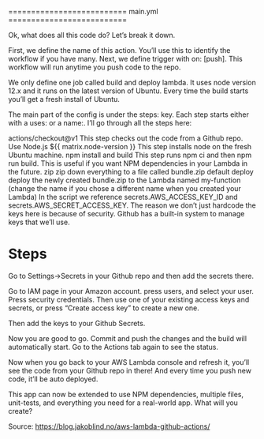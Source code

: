 ==========================  main.yml ========================== 

Ok, what does all this code do? Let’s break it down.

First, we define the name of this action. You’ll use this to identify the workflow if you have many. Next, we define trigger with on: [push]. This workflow will run anytime you push code to the repo.

We only define one job called build and deploy lambda. It uses node version 12.x and it runs on the latest version of Ubuntu. Every time the build starts you’ll get a fresh install of Ubuntu.

The main part of the config is under the steps: key. Each step starts either with a uses: or a name:. I’ll go through all the steps here:

actions/checkout@v1 This step checks out the code from a Github repo.
Use Node.js ${{ matrix.node-version }} This step installs node on the fresh Ubuntu machine.
npm install and build This step runs npm ci and then npm run build. This is useful if you want NPM dependencies in your Lambda in the future.
zip zip down everything to a file called bundle.zip
default deploy deploy the newly created bundle.zip to the Lambda named my-function (change the name if you chose a different name when you created your Lambda)
In the script we reference secrets.AWS_ACCESS_KEY_ID and secrets.AWS_SECRET_ACCESS_KEY. The reason we don’t just hardcode the keys here is because of security. Github has a built-in system to manage keys that we’ll use. 

# Steps

Go to Settings->Secrets in your Github repo and then add the secrets there.

Go to IAM page in your Amazon account. press users, and select your user. Press security credentials. Then use one of your existing access keys and secrets, or press “Create access key” to create a new one.

Then add the keys to your Github Secrets.

Now you are good to go. Commit and push the changes and the build will automatically start. Go to the Actions tab again to see the status.

Now when you go back to your AWS Lambda console and refresh it, you’ll see the code from your Github repo in there! And every time you push new code, it’ll be auto deployed.

This app can now be extended to use NPM dependencies, multiple files, unit-tests, and everything you need for a real-world app. What will you create?

Source: https://blog.jakoblind.no/aws-lambda-github-actions/